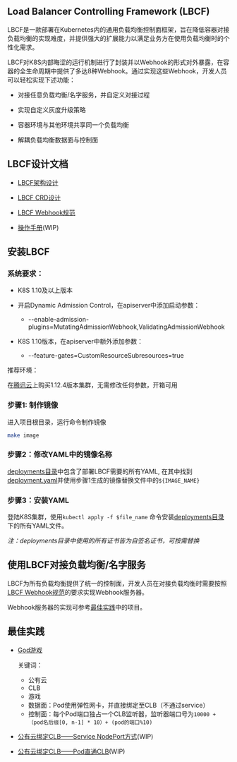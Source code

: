## Load Balancer Controlling Framework (LBCF)

LBCF是一款部署在Kubernetes内的通用负载均衡控制面框架，旨在降低容器对接负载均衡的实现难度，并提供强大的扩展能力以满足业务方在使用负载均衡时的个性化需求。

LBCF对K8S内部晦涩的运行机制进行了封装并以Webhook的形式对外暴露，在容器的全生命周期中提供了多达8种Webhook。通过实现这些Webhook，开发人员可以轻松实现下述功能：

* 对接任意负载均衡/名字服务，并自定义对接过程
   
* 实现自定义灰度升级策略

* 容器环境与其他环境共享同一个负载均衡 

* 解耦负载均衡数据面与控制面

## LBCF设计文档

* [LBCF架构设计](docs/design/lbcf-architecture.md)

* [LBCF CRD设计](docs/design/lbcf-crd.md)

* [LBCF Webhook规范](docs/design/lbcf-webhook-specification.md)

* [操作手册](docs/design/how-to-use.md)(WIP)

## 安装LBCF

### 系统要求：

* K8S 1.10及以上版本

* 开启Dynamic Admission Control，在apiserver中添加启动参数：
    * --enable-admission-plugins=MutatingAdmissionWebhook,ValidatingAdmissionWebhook

* K8S 1.10版本，在apiserver中额外添加参数：

    * --feature-gates=CustomResourceSubresources=true
    
推荐环境：

在[腾讯云](https://cloud.tencent.com/product/tke)上购买1.12.4版本集群，无需修改任何参数，开箱可用
   

### 步骤1: 制作镜像

进入项目根目录，运行命令制作镜像
```bash
make image
```

### 步骤2：修改YAML中的镜像名称

[deployments目录](deployments)中包含了部署LBCF需要的所有YAML, 在其中找到[deployment.yaml](deployments/deployment.yaml)并使用步骤1生成的镜像替换文件中的`${IMAGE_NAME}`

### 步骤3：安装YAML

登陆K8S集群，使用`kubectl apply -f $file_name` 命令安装[deployments目录](deployments)下的所有YAML文件。

*注：deployments目录中使用的所有证书皆为自签名证书，可按需替换*

## 使用LBCF对接负载均衡/名字服务

LBCF为所有负载均衡提供了统一的控制面，开发人员在对接负载均衡时需要按照[LBCF Webhook规范](docs/design/lbcf-webhook-specification.md)的要求实现Webhook服务器。

Webhook服务器的实现可参考[最佳实践](#best_practice)中的项目。

## <a name="best_practice"></a> 最佳实践

* [God游戏](https://git.code.oa.com/ianlang/lbcf-driver-ieg-god)
  
  关键词：
  
  * 公有云
  * CLB
  * 游戏
  * 数据面：Pod使用弹性网卡，并直接绑定至CLB（不通过service）
  * 控制面：每个Pod端口独占一个CLB监听器，监听器端口号为`10000 +（pod名后缀[0, n-1] * 10）+ (pod的端口%10)`

  
* [公有云绑定CLB——Service NodePort方式](docs/examples/tencent-cloud-service-nodeport.md)(WIP)

* [公有云绑定CLB——Pod直通CLB](docs/examples/tencent-cloud-eni.md)(WIP)

